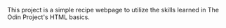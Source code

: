 This project is a simple recipe webpage to utilize the skills learned in The Odin Project's HTML basics.